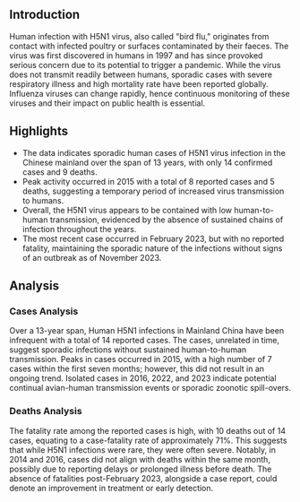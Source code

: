 ## Introduction

Human infection with H5N1 virus, also called "bird flu," originates from contact with infected poultry or surfaces contaminated by their faeces. The virus was first discovered in humans in 1997 and has since provoked serious concern due to its potential to trigger a pandemic. While the virus does not transmit readily between humans, sporadic cases with severe respiratory illness and high mortality rate have been reported globally. Influenza viruses can change rapidly, hence continuous monitoring of these viruses and their impact on public health is essential.
## Highlights

- The data indicates sporadic human cases of H5N1 virus infection in the Chinese mainland over the span of 13 years, with only 14 confirmed cases and 9 deaths. <br/>
- Peak activity occurred in 2015 with a total of 8 reported cases and 5 deaths, suggesting a temporary period of increased virus transmission to humans. <br/>
- Overall, the H5N1 virus appears to be contained with low human-to-human transmission, evidenced by the absence of sustained chains of infection throughout the years. <br/>
- The most recent case occurred in February 2023, but with no reported fatality, maintaining the sporadic nature of the infections without signs of an outbreak as of November 2023. <br/>
## Analysis

### Cases Analysis
Over a 13-year span, Human H5N1 infections in Mainland China have been infrequent with a total of 14 reported cases. The cases, unrelated in time, suggest sporadic infections without sustained human-to-human transmission. Peaks in cases occurred in 2015, with a high number of 7 cases within the first seven months; however, this did not result in an ongoing trend. Isolated cases in 2016, 2022, and 2023 indicate potential continual avian-human transmission events or sporadic zoonotic spill-overs.

### Deaths Analysis
The fatality rate among the reported cases is high, with 10 deaths out of 14 cases, equating to a case-fatality rate of approximately 71%. This suggests that while H5N1 infections were rare, they were often severe. Notably, in 2014 and 2016, cases did not align with deaths within the same month, possibly due to reporting delays or prolonged illness before death. The absence of fatalities post-February 2023, alongside a case report, could denote an improvement in treatment or early detection.
